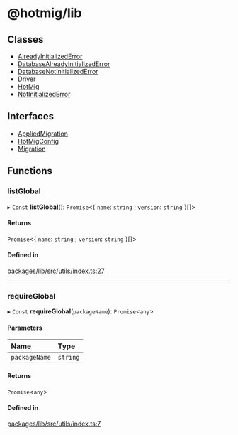# @hotmig/lib

## Classes

- [AlreadyInitializedError](classes/AlreadyInitializedError.md)
- [DatabaseAlreadyInitializedError](classes/DatabaseAlreadyInitializedError.md)
- [DatabaseNotInitializedError](classes/DatabaseNotInitializedError.md)
- [Driver](classes/Driver.md)
- [HotMig](classes/HotMig.md)
- [NotInitializedError](classes/NotInitializedError.md)

## Interfaces

- [AppliedMigration](interfaces/AppliedMigration.md)
- [HotMigConfig](interfaces/HotMigConfig.md)
- [Migration](interfaces/Migration.md)

## Functions

### listGlobal

▸ `Const` **listGlobal**(): `Promise`<{ `name`: `string` ; `version`: `string`  }[]\>

#### Returns

`Promise`<{ `name`: `string` ; `version`: `string`  }[]\>

#### Defined in

[packages/lib/src/utils/index.ts:27](https://github.com/Knaackee/hotmig/blob/3e2c301/packages/lib/src/utils/index.ts#L27)

___

### requireGlobal

▸ `Const` **requireGlobal**(`packageName`): `Promise`<`any`\>

#### Parameters

| Name | Type |
| :------ | :------ |
| `packageName` | `string` |

#### Returns

`Promise`<`any`\>

#### Defined in

[packages/lib/src/utils/index.ts:7](https://github.com/Knaackee/hotmig/blob/3e2c301/packages/lib/src/utils/index.ts#L7)
